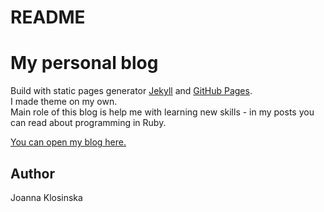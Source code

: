 # README

# My personal blog
Build with static pages generator [Jekyll](https://jekyllrb.com/) and [GitHub Pages](https://pages.github.com/). <br>
I made theme on my own. <br>
Main role of this blog is help me with learning new skills - in my posts you can read about programming in Ruby.

[You can open my blog here.](https://joannaklosinska.github.io/)

## Author
Joanna Klosinska
